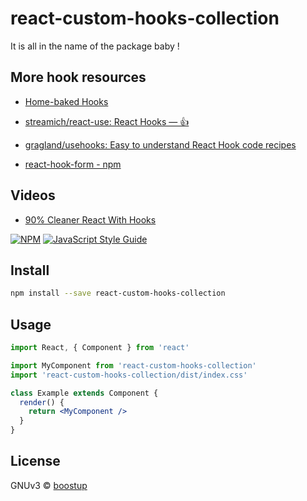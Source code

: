 # react-custom-hooks-collection

It is all in the name of the package baby !

## More hook resources

- [Home-baked Hooks](https://react.christmas/2019/13)

- [streamich/react-use: React Hooks — 👍](https://github.com/streamich/react-use)

- [gragland/usehooks: Easy to understand React Hook code recipes](https://github.com/gragland/usehooks#post-index)

- [react-hook-form - npm](https://www.npmjs.com/package/react-hook-form)

## Videos

- [90% Cleaner React With Hooks](https://www.youtube.com/watch?v=wXLf18DsV-I)

[![NPM](https://img.shields.io/npm/v/react-custom-hooks-collection.svg)](https://www.npmjs.com/package/react-custom-hooks-collection) [![JavaScript Style Guide](https://img.shields.io/badge/code_style-standard-brightgreen.svg)](https://standardjs.com)

## Install

```bash
npm install --save react-custom-hooks-collection
```

## Usage

```jsx
import React, { Component } from 'react'

import MyComponent from 'react-custom-hooks-collection'
import 'react-custom-hooks-collection/dist/index.css'

class Example extends Component {
  render() {
    return <MyComponent />
  }
}
```

## License

GNUv3 © [boostup](https://github.com/boostup)
